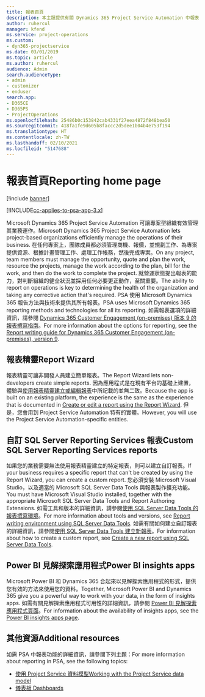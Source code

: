 ```yaml
---
title: 報表首頁
description: 本主題提供有關 Dynamics 365 Project Service Automation 中報表的資訊。
author: ruhercul
manager: kfend
ms.service: project-operations
ms.custom:
- dyn365-projectservice
ms.date: 03/01/2019
ms.topic: article
ms.author: ruhercul
audience: Admin
search.audienceType:
- admin
- customizer
- enduser
search.app:
- D365CE
- D365PS
- ProjectOperations
ms.openlocfilehash: 25486b0c153842cab4331f27eea4872f848bea50
ms.sourcegitcommit: 418fa1fe9d605b8faccc2d5dee1b04b4e753f194
ms.translationtype: HT
ms.contentlocale: zh-TW
ms.lasthandoff: 02/10/2021
ms.locfileid: "5147688"
---
```

# <a name="reporting-home-page"></a><span data-ttu-id="1df46-103">報表首頁</span><span class="sxs-lookup"><span data-stu-id="1df46-103">Reporting home page</span></span>

[!include [banner](../includes/psa-now-project-operations.md)]

[!INCLUDE[cc-applies-to-psa-app-3.x](../includes/cc-applies-to-psa-app-3x.md)]

<span data-ttu-id="1df46-104">Microsoft Dynamics 365 Project Service Automation 可讓專案型組織有效管理其業務運作。</span><span class="sxs-lookup"><span data-stu-id="1df46-104">Microsoft Dynamics 365 Project Service Automation lets project-based organizations efficiently manage the operations of their business.</span></span> <span data-ttu-id="1df46-105">在任何專案上，團隊成員都必須管理商機、報價，並規劃工作、為專案提供資源、根據計畫管理工作、處理工作帳務，然後完成專案。</span><span class="sxs-lookup"><span data-stu-id="1df46-105">On any project, team members must manage the opportunity, quote and plan the work, resource the projects, manage the work according to the plan, bill for the work, and then do the work to complete the project.</span></span> <span data-ttu-id="1df46-106">就營運狀態提出報表的能力，對判斷組織的健全狀況並採用任何必要更正動作，至關重要。</span><span class="sxs-lookup"><span data-stu-id="1df46-106">The ability to report on operations is key to determining the health of the organization and taking any corrective action that's required.</span></span> <span data-ttu-id="1df46-107">PSA 使用 Microsoft Dynamics 365 報告方法與技術來提供其所有報表。</span><span class="sxs-lookup"><span data-stu-id="1df46-107">PSA uses Microsoft Dynamics 365 reporting methods and technologies for all its reporting.</span></span> <span data-ttu-id="1df46-108">如需報表選項的詳細資訊，請參閱 [Dynamics 365 Customer Engagement (on-premises) 版本 9 的報表撰寫指南](https://docs.microsoft.com/dynamics365/customerengagement/on-premises/analytics/reporting-analytics-with-dynamics-365)。</span><span class="sxs-lookup"><span data-stu-id="1df46-108">For more information about the options for reporting, see the [Report writing guide for Dynamics 365 Customer Engagement (on-premises), version 9](https://docs.microsoft.com/dynamics365/customerengagement/on-premises/analytics/reporting-analytics-with-dynamics-365).</span></span>

## <a name="report-wizard"></a><span data-ttu-id="1df46-109">報表精靈</span><span class="sxs-lookup"><span data-stu-id="1df46-109">Report Wizard</span></span>

<span data-ttu-id="1df46-110">報表精靈可讓非開發人員建立簡單報表。</span><span class="sxs-lookup"><span data-stu-id="1df46-110">The Report Wizard lets non-developers create simple reports.</span></span> <span data-ttu-id="1df46-111">因為應用程式是在現有平台的基礎上建置，體驗與[使用報表精靈建立或編輯報表](https://docs.microsoft.com/dynamics365/customerengagement/on-premises/basics/create-edit-copy-report-wizard)中所記載的並無二致。</span><span class="sxs-lookup"><span data-stu-id="1df46-111">Because the app is built on an existing platform, the experience is the same as the experience that is documented in [Create or edit a report using the Report Wizard](https://docs.microsoft.com/dynamics365/customerengagement/on-premises/basics/create-edit-copy-report-wizard).</span></span> <span data-ttu-id="1df46-112">但是，您會用到 Project Service Automation 特有的實體。</span><span class="sxs-lookup"><span data-stu-id="1df46-112">However, you will use the Project Service Automation-specific entities.</span></span>

## <a name="custom-sql-server-reporting-services-reports"></a><span data-ttu-id="1df46-113">自訂 SQL Server Reporting Services 報表</span><span class="sxs-lookup"><span data-stu-id="1df46-113">Custom SQL Server Reporting Services reports</span></span>

<span data-ttu-id="1df46-114">如果您的業務需要無法使用報表精靈建立的特定報表，則可以建立自訂報表。</span><span class="sxs-lookup"><span data-stu-id="1df46-114">If your business requires a specific report that can't be created by using the Report Wizard, you can create a custom report.</span></span> <span data-ttu-id="1df46-115">您必須安裝 Microsoft Visual Studio，以及適當的 Microsoft SQL Server Data Tools 與報表製作擴充功能。</span><span class="sxs-lookup"><span data-stu-id="1df46-115">You must have Microsoft Visual Studio installed, together with the appropriate Microsoft SQL Server Data Tools and Report Authoring Extensions.</span></span> <span data-ttu-id="1df46-116">如需工具和版本的詳細資訊，請參閱[使用 SQL Server Data Tools  的報表撰寫環境](https://docs.microsoft.com/dynamics365/customerengagement/on-premises/analytics/report-writing-environment-using-sql-server-data-tools)。</span><span class="sxs-lookup"><span data-stu-id="1df46-116">For more information about tools and versions, see [Report writing environment using SQL Server Data Tools](https://docs.microsoft.com/dynamics365/customerengagement/on-premises/analytics/report-writing-environment-using-sql-server-data-tools).</span></span> <span data-ttu-id="1df46-117">如需有關如何建立自訂報表的詳細資訊，請參閱[使用 SQL Server Data Tools 建立新報表](https://docs.microsoft.com/dynamics365/customerengagement/on-premises/analytics/create-a-new-report-using-sql-server-data-tools)。</span><span class="sxs-lookup"><span data-stu-id="1df46-117">For information about how to create a custom report, see [Create a new report using SQL Server Data Tools](https://docs.microsoft.com/dynamics365/customerengagement/on-premises/analytics/create-a-new-report-using-sql-server-data-tools).</span></span>

## <a name="power-bi-insights-apps"></a><span data-ttu-id="1df46-118">Power BI 見解探索應用程式</span><span class="sxs-lookup"><span data-stu-id="1df46-118">Power BI insights apps</span></span>

<span data-ttu-id="1df46-119">Microsoft Power BI 和 Dynamics 365 合起來以見解探索應用程式的形式，提供您有效的方法來使用您的資料。</span><span class="sxs-lookup"><span data-stu-id="1df46-119">Together, Microsoft Power BI and Dynamics 365 give you a powerful way to work with your data, in the form of insights apps.</span></span> <span data-ttu-id="1df46-120">如需有關見解探索應用程式可用性的詳細資訊，請參閱 [Power BI 見解探索應用程式頁面](https://powerbi.microsoft.com/power-bi-insights-apps/)。</span><span class="sxs-lookup"><span data-stu-id="1df46-120">For information about the availability of insights apps, see the [Power BI insights apps page](https://powerbi.microsoft.com/power-bi-insights-apps/).</span></span>


## <a name="additional-resources"></a><span data-ttu-id="1df46-121">其他資源</span><span class="sxs-lookup"><span data-stu-id="1df46-121">Additional resources</span></span>
<span data-ttu-id="1df46-122">如需 PSA 中報表功能的詳細資訊，請參閱下列主題：</span><span class="sxs-lookup"><span data-stu-id="1df46-122">For more information about reporting in PSA, see the following topics:</span></span>

- [<span data-ttu-id="1df46-123">使用 Project Service 資料模型</span><span class="sxs-lookup"><span data-stu-id="1df46-123">Working with the Project Service data model</span></span>](reports-working-project-service-data-model.md)
- [<span data-ttu-id="1df46-124">儀表板 </span><span class="sxs-lookup"><span data-stu-id="1df46-124">Dashboards</span></span>](reports-dashboards.md)

